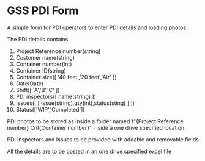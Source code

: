 # GSS PDI Form
A simple form for PDI operators to enter PDI details and loading photos.

The PDI details contains 
1. Project Reference number(string)
2. Customer name(string)
3. Container number(int)
4. Container ID(string)
5. Container size([ '40 feet','20 feet','Air' ])
6. Date(Date)
7. Shift([ 'A','B','C' ])
8. PDI inspectors([ name(string) ])
9. Issues([ [ issue(string),qty(int),status(sting) ] ])
10. Status(['WIP','Completed'])

PDI photos to be stored as inside a folder named f"{Project Reference number} Cnt{Container number}" inside a one drive specified location.

PDI inspectors and Issues to be provided with addable and removable fields

All the details are to be posted in an one drive specified excel file